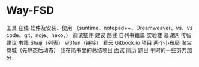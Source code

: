 # Way-FSD
工具
在线
软件及安装、使用
（suntime、notepad++、Dreamweaver、vs、vs code、git、noje、hexo、）
调试插件
建议
路线
自列书籍篇
实验楼
慕课网
传智
建议
书籍
Shuji（列表）
w3fun（链接）
看云
Gitbook.io
项目
两个小布局
淘宝商城（先静态后动态）
我在简书里的总结项目
面试
简历
题目
平时的一些努力加分